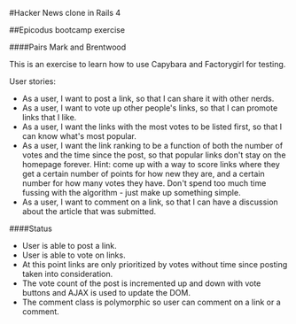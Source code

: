 #Hacker News clone in Rails 4

##Epicodus bootcamp exercise

####Pairs Mark and Brentwood

This is an exercise to learn how to use Capybara and Factorygirl for testing.

User stories:

* As a user, I want to post a link, so that I can share it with other nerds.
* As a user, I want to vote up other people's links, so that I can promote links that I like.
* As a user, I want the links with the most votes to be listed first, so that I can know what's most popular.
* As a user, I want the link ranking to be a function of both the number of votes and the time since the post, so that popular links don't stay on the homepage forever. Hint: come up with a way to score links where they get a certain number of points for how new they are, and a certain number for how many votes they have. Don't spend too much time fussing with the algorithm - just make up something simple.
* As a user, I want to comment on a link, so that I can have a discussion about the article that was submitted.


####Status
* User is able to post a link.
* User is able to vote on links.
* At this point links are only prioritized by votes without time since posting taken into consideration.
* The vote count of the post is incremented up and down with vote buttons and AJAX is used to update the DOM.
* The comment class is polymorphic so user can comment on a link or a comment.

